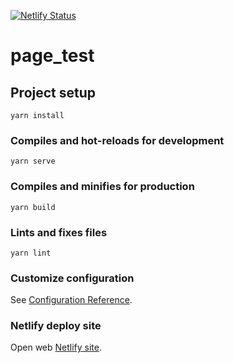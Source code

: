 [![Netlify Status](https://api.netlify.com/api/v1/badges/d510e495-6f94-4aca-9ff3-10506f49517e/deploy-status)](https://app.netlify.com/sites/marko-tomljanovic/deploys)

# page_test

## Project setup
```
yarn install
```

### Compiles and hot-reloads for development
```
yarn serve
```

### Compiles and minifies for production
```
yarn build
```

### Lints and fixes files
```
yarn lint
```

### Customize configuration
See [Configuration Reference](https://cli.vuejs.org/config/).


### Netlify deploy site
Open web [Netlify site](https://eager-engelbart-dcc8b4.netlify.app).
